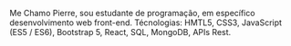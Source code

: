 Me Chamo Pierre, sou estudante de programação, em específico desenvolvimento web front-end.
Técnologias: HMTL5, CSS3, JavaScript (ES5 / ES6), Bootstrap 5, React, SQL, MongoDB, APIs Rest.

<!---
pierreaquinodev/pierreaquinodev is a ✨ special ✨ repository because its `README.md` (this file) appears on your GitHub profile.
You can click the Preview link to take a look at your changes.
--->
